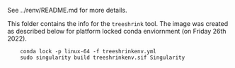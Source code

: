 See ../renv/README.md for more details.

This folder contains the info for the `treeshrink` tool.
The image was created as described below for platform locked 
conda enviornment (on Friday 26th 2022).

        conda lock -p linux-64 -f treeshrinkenv.yml
        sudo singularity build treeshrinkenv.sif Singularity
